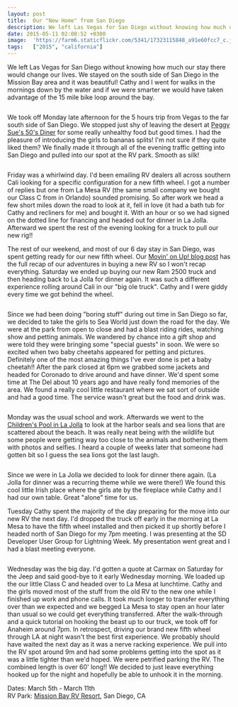 ```yaml
---
layout: post
title:  Our "New Home" from San Diego
description: We left Las Vegas for San Diego without knowing how much our stay there wou...
date: 2015-05-11 02:08:52 +0300
image:  'https://farm6.staticflickr.com/5341/17323115848_a91e60fcc7_c.jpg'
tags:   ["2015", "california"]
---
```

<p>We left Las Vegas for San Diego without knowing how much our stay there would change our lives. We stayed on the south side of San Diego in the Mission Bay area and it was beautiful! Cathy and I went for walks in the mornings down by the water and if we were smarter we would have taken advantage of the 15 mile bike loop around the bay.</p>
<p><img src="https://farm9.staticflickr.com/8597/16107844074_31a1559c13_c.jpg" alt="" ></p>
<p>We took off Monday late afternoon for the 5 hours trip from Vegas to the far south side of San Diego. We stopped just shy of leaving the desert at <a href="http://www.peggysuesdiner.com/">Peggy Sue's 50's Diner</a> for some really unhealthy food but good times. I had the pleasure of introducing the girls to bananas splits! I'm not sure if they quite liked them? We finally made it through all of the evening traffic getting into San Diego and pulled into our spot at the RV park. Smooth as silk!</p>
<p><img src="https://farm9.staticflickr.com/8710/16146536103_4164537e36_c.jpg" alt="" ></p>
<p>Friday was a whirlwind day. I'd been emailing RV dealers all across southern Cali looking for a specific configuration for a new fifth wheel. I got a number of replies but one from La Mesa RV (the same small company we bought our Class C from in Orlando) sounded promising.  So after work we head a few short miles down the road to look at it, fell in love (it had a bath tub for Cathy and recliners for me) and bought it. With an hour or so we had signed on the dotted line for financing and headed out for dinner in La Jolla. Afterward we spent the rest of the evening looking for a truck to pull our new rig!!</p>
<p>The rest of our weekend, and most of our 6 day stay in San Diego, was spent getting ready for our new fifth wheel. Our <a href="/2015/03/09/movin-on-up/">Movin' on Up! blog post</a> has the full recap of our adventures in buying a new RV so I won't recap everything.  Saturday we ended up buying our new Ram 2500 truck and then heading back to La Jolla for dinner again. It was such a different experience rolling around Cali in our &quot;big ole truck&quot;. Cathy and I were giddy every time we got behind the wheel.</p>
<p><img src="https://farm8.staticflickr.com/7614/16211080703_faa5a36047_c.jpg" alt="" ></p>
<p>Since we had been doing &quot;boring stuff&quot; during out time in San Diego so far, we decided to take the girls to Sea World just down the road for the day. We were at the park from open to close and had a blast riding rides, watching show and petting animals. We wandered by chance into a gift shop and were told they were bringing some &quot;special guests&quot; in soon. We were so excited when two baby cheetahs appeared for petting and pictures. Definitely one of the most amazing things I've ever done is pet a baby cheetah!! After the park closed at 6pm we grabbed some jackets and headed for Coronado to drive around and have dinner. We'd spent some time at The Del about 10 years ago and have really fond memories of the area. We found a really cool little restaurant where we sat sort of outside and had a good time. The service wasn't great but the food and drink was.</p>
<p><img src="https://farm9.staticflickr.com/8719/16632401060_5d1084d5cd_c.jpg" alt="" ></p>
<p>Monday was the usual school and work. Afterwards we went to the <a href="http://www.sandiego.com/beaches/childrens-pool">Children's Pool in La Jolla</a> to look at the harbor seals and sea lions that are scattered about the beach. It was really neat being with the wildlife but some people were getting way too close to the animals and bothering them with photos and selfies. I heard a couple of weeks later that someone had gotten bit so I guess the sea lions got the last laugh.</p>
<p><img src="https://farm9.staticflickr.com/8610/16793924506_7518cf9004_c.jpg" alt="" ></p>
<p>Since we were in La Jolla we decided to look for dinner there again. (La Jolla for dinner was a recurring theme while we were there!) We found this cool little Irish place where the girls ate by the fireplace while Cathy and I had our own table. Great &quot;alone&quot; time for us.</p>
<p>Tuesday Cathy spent the majority of the day preparing for the move into our new RV the next day. I'd dropped the truck off early in the morning at La Mesa to have the fifth wheel installed and then picked it up shortly before I headed north of San Diego for my 7pm meeting. I was presenting at the SD Developer User Group for Lightning Week. My presentation went great and I had a blast meeting everyone.</p>
<p><img src="https://farm9.staticflickr.com/8569/16612500237_bda1a1ebff_c.jpg" alt="" ></p>
<p>Wednesday was the big day. I'd gotten a quote at Carmax on Saturday for the Jeep and said good-bye to it early Wednesday morning. We loaded up the our little Class C and headed over to La Mesa at lunchtime. Cathy and the girls moved most of the stuff from the old RV to the new one while I finished up work and phone calls. It took much longer to transfer everything over than we expected and we begged La Mesa to stay open an hour later than usual so we could get everything transferred. After the walk-through and a quick tutorial on hooking the beast up to our truck, we took off for Anaheim around 7pm. In retrospect, driving our brand new fifth wheel through LA at night wasn't the best first experience. We probably should have waited the next day as it was a nerve racking experience. We pull into the RV spot around 9m and had some problems getting into the spot as it was a little tighter than we'd hoped. We were petrified parking the RV. The combined length is over 60' long!! We decided to just leave everything hooked up for the night and hopefully be able to unhook it in the morning.</p>
<p>Dates: March 5th - March 11th<br>
RV Park: <a href="http://www.missionbayrvresort.com">Mission Bay RV Resort</a>, San Diego, CA</p>

